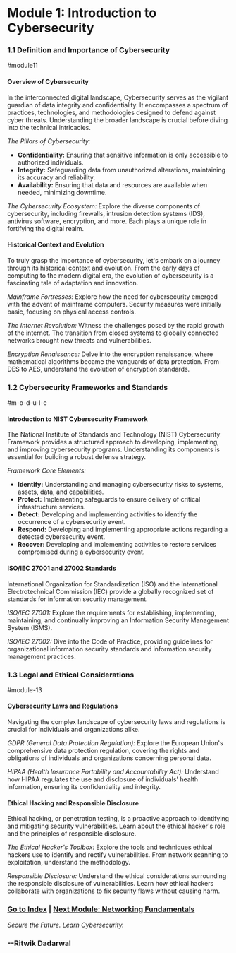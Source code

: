 # Module 1: Introduction to Cybersecurity

### 1.1 Definition and Importance of Cybersecurity
#module11
#### Overview of Cybersecurity

In the interconnected digital landscape, Cybersecurity serves as the vigilant guardian of data integrity and confidentiality. It encompasses a spectrum of practices, technologies, and methodologies designed to defend against cyber threats. Understanding the broader landscape is crucial before diving into the technical intricacies.

*The Pillars of Cybersecurity:*
- **Confidentiality:** Ensuring that sensitive information is only accessible to authorized individuals.
- **Integrity:** Safeguarding data from unauthorized alterations, maintaining its accuracy and reliability.
- **Availability:** Ensuring that data and resources are available when needed, minimizing downtime.

*The Cybersecurity Ecosystem:*
Explore the diverse components of cybersecurity, including firewalls, intrusion detection systems (IDS), antivirus software, encryption, and more. Each plays a unique role in fortifying the digital realm.

#### Historical Context and Evolution

To truly grasp the importance of cybersecurity, let's embark on a journey through its historical context and evolution. From the early days of computing to the modern digital era, the evolution of cybersecurity is a fascinating tale of adaptation and innovation.

*Mainframe Fortresses:*
Explore how the need for cybersecurity emerged with the advent of mainframe computers. Security measures were initially basic, focusing on physical access controls.

*The Internet Revolution:*
Witness the challenges posed by the rapid growth of the internet. The transition from closed systems to globally connected networks brought new threats and vulnerabilities.

*Encryption Renaissance:*
Delve into the encryption renaissance, where mathematical algorithms became the vanguards of data protection. From DES to AES, understand the evolution of encryption standards.

### 1.2 Cybersecurity Frameworks and Standards
#m-o-d-u-l-e
#### Introduction to NIST Cybersecurity Framework

The National Institute of Standards and Technology (NIST) Cybersecurity Framework provides a structured approach to developing, implementing, and improving cybersecurity programs. Understanding its components is essential for building a robust defense strategy.

*Framework Core Elements:*
- **Identify:** Understanding and managing cybersecurity risks to systems, assets, data, and capabilities.
- **Protect:** Implementing safeguards to ensure delivery of critical infrastructure services.
- **Detect:** Developing and implementing activities to identify the occurrence of a cybersecurity event.
- **Respond:** Developing and implementing appropriate actions regarding a detected cybersecurity event.
- **Recover:** Developing and implementing activities to restore services compromised during a cybersecurity event.

#### ISO/IEC 27001 and 27002 Standards

International Organization for Standardization (ISO) and the International Electrotechnical Commission (IEC) provide a globally recognized set of standards for information security management.

*ISO/IEC 27001:*
Explore the requirements for establishing, implementing, maintaining, and continually improving an Information Security Management System (ISMS).

*ISO/IEC 27002:*
Dive into the Code of Practice, providing guidelines for organizational information security standards and information security management practices.

### 1.3 Legal and Ethical Considerations
#module-13
#### Cybersecurity Laws and Regulations

Navigating the complex landscape of cybersecurity laws and regulations is crucial for individuals and organizations alike.

*GDPR (General Data Protection Regulation):*
Explore the European Union's comprehensive data protection regulation, covering the rights and obligations of individuals and organizations concerning personal data.

*HIPAA (Health Insurance Portability and Accountability Act):*
Understand how HIPAA regulates the use and disclosure of individuals' health information, ensuring its confidentiality and integrity.

#### Ethical Hacking and Responsible Disclosure

Ethical hacking, or penetration testing, is a proactive approach to identifying and mitigating security vulnerabilities. Learn about the ethical hacker's role and the principles of responsible disclosure.

*The Ethical Hacker's Toolbox:*
Explore the tools and techniques ethical hackers use to identify and rectify vulnerabilities. From network scanning to exploitation, understand the methodology.

*Responsible Disclosure:*
Understand the ethical considerations surrounding the responsible disclosure of vulnerabilities. Learn how ethical hackers collaborate with organizations to fix security flaws without causing harm.

### [Go to Index](index.md) | [Next Module: Networking Fundamentals](Module2.md)

*Secure the Future. Learn Cybersecurity.*


### --Ritwik Dadarwal

